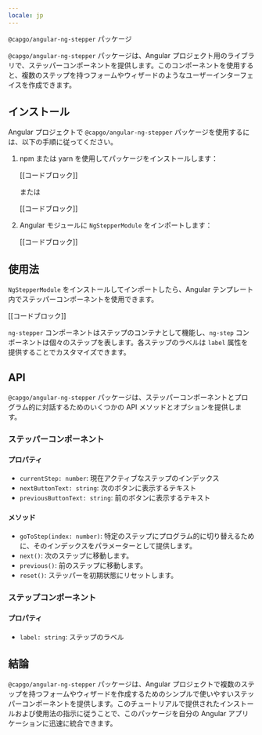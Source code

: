 ```yaml
---
locale: jp
---
```


`@capgo/angular-ng-stepper` パッケージ

`@capgo/angular-ng-stepper` パッケージは、Angular プロジェクト用のライブラリで、ステッパーコンポーネントを提供します。このコンポーネントを使用すると、複数のステップを持つフォームやウィザードのようなユーザーインターフェイスを作成できます。

## インストール

Angular プロジェクトで `@capgo/angular-ng-stepper` パッケージを使用するには、以下の手順に従ってください。

1. npm または yarn を使用してパッケージをインストールします：

   [[コードブロック]]

   または

   [[コードブロック]]

2. Angular モジュールに `NgStepperModule` をインポートします：

   [[コードブロック]]

## 使用法

`NgStepperModule` をインストールしてインポートしたら、Angular テンプレート内でステッパーコンポーネントを使用できます。

[[コードブロック]]

`ng-stepper` コンポーネントはステップのコンテナとして機能し、`ng-step` コンポーネントは個々のステップを表します。各ステップのラベルは `label` 属性を提供することでカスタマイズできます。

## API

`@capgo/angular-ng-stepper` パッケージは、ステッパーコンポーネントとプログラム的に対話するためのいくつかの API メソッドとオプションを提供します。

### ステッパーコンポーネント

#### プロパティ

- `currentStep: number`: 現在アクティブなステップのインデックス
- `nextButtonText: string`: 次のボタンに表示するテキスト
- `previousButtonText: string`: 前のボタンに表示するテキスト

#### メソッド

- `goToStep(index: number)`: 特定のステップにプログラム的に切り替えるために、そのインデックスをパラメーターとして提供します。
- `next()`: 次のステップに移動します。
- `previous()`: 前のステップに移動します。
- `reset()`: ステッパーを初期状態にリセットします。

### ステップコンポーネント

#### プロパティ

- `label: string`: ステップのラベル

## 結論

`@capgo/angular-ng-stepper` パッケージは、Angular プロジェクトで複数のステップを持つフォームやウィザードを作成するためのシンプルで使いやすいステッパーコンポーネントを提供します。このチュートリアルで提供されたインストールおよび使用法の指示に従うことで、このパッケージを自分の Angular アプリケーションに迅速に統合できます。